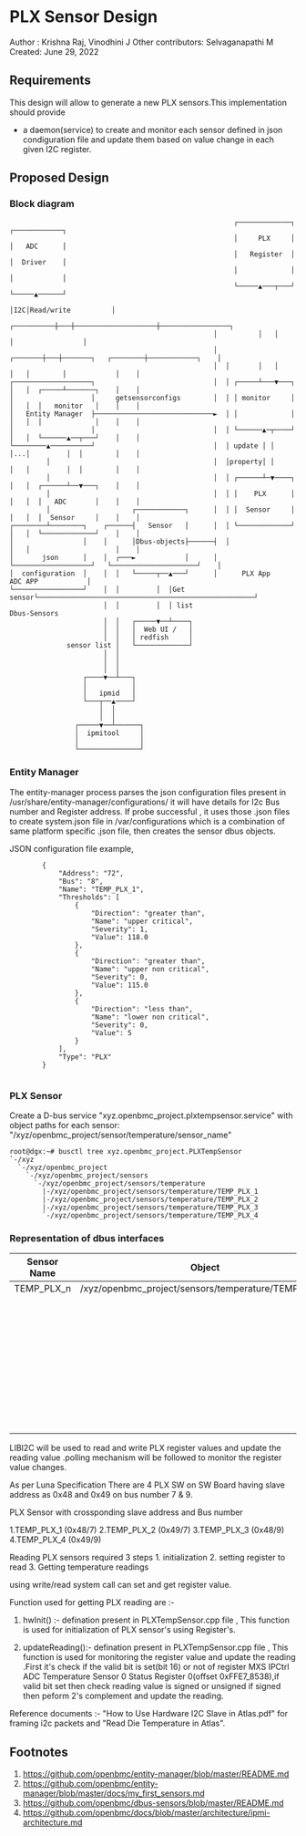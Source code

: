 
# PLX Sensor Design 

Author	: Krishna Raj, Vinodhini J
Other contributors: Selvaganapathi M
Created: June 29, 2022


## Requirements

This design will allow to generate a new PLX sensors.This implementation should provide
* a daemon(service) to create and monitor each sensor defined in json condiguration file and update them based on value change in each given I2C register.


## Proposed Design

### Block diagram

```
                                                       ┌─────────────┐          ┌────────────┐
                                                       │     PLX     │          │   ADC      │
                                                       │   Register  │          │  Driver    │
                                                       │             │          │            │
                                                       └─────▲───┬───┘          └─────▲──────┘
                                                             │I2C│Read/write          │
                                                  ┌──────────┼───┼────────────────────┼─────────────────┐
                                                  │          │   │                    │                 │
                                                  │  ┌───────┼───┼───────┐   ┌────────┼────────────┐    │
                                                  │  │       │   │       │   │        │            │    │
┌───────────────────┐                             │  │ ┌─────┴───▼───┐   │   │  ┌─────┴───────┐    │    │
│                   │     getsensorconfigs        │  │ │ monitor     │   │   │  │   monitor   │    │    │
│   Entity Manager  ├─────────────────────────────►  │ │             │   │   │  │             │    │    │
│                   │                             │  │ └──────▲─┬────┘   │   │  └──────▲──┬───┘    │    │
└────────▲──────────┘                             │  │ update │ │        │...│         │  │        │    │
         │                                        │  │property│ │        │   │         │  │        │    │
         │                                        │  │ ┌──────┴─▼────┐   │   │  ┌──────┴──▼───┐    │    │
         │                                        │  │ │    PLX      │   │   │  │   ADC       │    │    │
         │                    ┌────────────┐      │  │ │  Sensor     │   │   │  │  Sensor     │    │    │
┌────────┴────────┐    ┌──────┤   Sensor   │      │  │ └─────────────┘   │   │  └─────────────┘    │    │
│                 │    │      │Dbus-objects├──────┤  │                   │   │                     │    │
│       json      │    │  ┌───►            │      │  └───────────────────┘   └─────────────────────┘    │
│  configuration  │    │  │   └─────┬──▲───┘      │      PLX App                     ADC APP            │
└─────────────────┘    │  │         │  │Get sensor└─────────────────────────────────────────────────────┘
                       │  │         │  │ list                        Dbus-Sensors
                       │  │   ┌─────▼──┴────┐
                       │  │   │  Web UI /   │
                       │  │   │ redfish     │
              sensor list │   └─────────────┘
                       │  │
                       │  │
                       │  │
                  ┌────▼──┴───┐
                  │           │
                  │   ipmid   │
                  └───┬──▲────┘
                      │  │
                      │  │
                ┌─────▼──┴──────┐
                │  ipmitool     │
                │               │
                └───────────────┘
```

### Entity Manager 
The entity-manager process parses the json configuration files present in /usr/share/entity-manager/configurations/ it will have details for I2c Bus number and Register address. If probe successful , it uses those .json files to create system.json file in /var/configurations which is a combination of same platform specific .json file, then creates the sensor dbus objects.

JSON configuration file example,

```
        {
            "Address": "72",
            "Bus": "8",
            "Name": "TEMP_PLX_1",
            "Thresholds": [
                {
                    "Direction": "greater than",
                    "Name": "upper critical",
                    "Severity": 1,
                    "Value": 118.0
                },
                {
                    "Direction": "greater than",
                    "Name": "upper non critical",
                    "Severity": 0,
                    "Value": 115.0
                },
                {
                    "Direction": "less than",
                    "Name": "lower non critical",
                    "Severity": 0,
                    "Value": 5
                }
            ],
            "Type": "PLX"
        }
        
```



### PLX Sensor

Create a D-bus service "xyz.openbmc_project.plxtempsensor.service" with object paths for each sensor: "/xyz/openbmc_project/sensor/temperature/sensor_name"

```
root@dgx:~# busctl tree xyz.openbmc_project.PLXTempSensor
`-/xyz
  `-/xyz/openbmc_project
    `-/xyz/openbmc_project/sensors
      `-/xyz/openbmc_project/sensors/temperature
        |-/xyz/openbmc_project/sensors/temperature/TEMP_PLX_1
        |-/xyz/openbmc_project/sensors/temperature/TEMP_PLX_2
        |-/xyz/openbmc_project/sensors/temperature/TEMP_PLX_3
        `-/xyz/openbmc_project/sensors/temperature/TEMP_PLX_4

```

### Representation of dbus interfaces


|  Sensor Name  |                  Object                                | Interfaces                                     |    Property          |
|  --------     |                 --------                               | --------                                       |    --------          |
| TEMP_PLX_n    | /xyz/openbmc_project/sensors/temperature/TEMP_PLX_n    | xyz.openbmc_project.Sensor.Threshold.Critical  | CriticalAlarmHigh    |
|               |                                                        |                                                | CriticalHigh         |
|               |                                                        | xyz.openbmc_project.Sensor.Threshold.Warning   | WarningAlarmHigh     |
|               |                                                        |                                                | WarningAlarmLow      |
|               |                                                        |                                                | WarningHigh          |
|               |                                                        |                                                | WarningLow           |
|               |                                                        | xyz.openbmc_project.Sensor.Value               | MaxValue             |
|               |                                                        |                                                | MinValue             |
|               |                                                        |                                                | Unit                 |
|               |                                                        |                                                | Value                |
|               |                                                        |                                                |                      |

LIBI2C will be used to read and write PLX register values and update the reading value .polling mechanism  will be followed to monitor the register value changes. 

As per Luna Specification
There are 4 PLX SW on SW Board having slave address as 0x48 and 0x49 on bus number 7 & 9.

PLX Sensor with crossponding slave address and Bus number

   1.TEMP_PLX_1  (0x48/7)
   2.TEMP_PLX_2  (0x49/7)
   3.TEMP_PLX_3  (0x48/9)
   4.TEMP_PLX_4  (0x49/9)

Reading PLX sensors required 3 steps
        1. initialization
        2. setting register to read
        3. Getting temperature readings

using write/read system call can set and get  register value.

Function used for getting PLX reading are :-

1. hwInit()     :-  defination present in PLXTempSensor.cpp file ,
                    This function is used for initialization of PLX sensor's using Register's.

2. updateReading():- defination present in PLXTempSensor.cpp file ,
                    This function is used for monitoring the register value and update the reading .First it's check
                    if the valid bit is set(bit 16) or not of register MXS IPCtrl ADC Temperature Sensor 0 Status Register 0(offset 0xFFE7_8538),if valid bit set
                    then check reading value is signed or unsigned if signed then peform 2's complement and update the reading.

Reference documents :-  "How to Use Hardware I2C Slave in Atlas.pdf" for framing i2c packets and "Read Die Temperature in Atlas".

## Footnotes
1. https://github.com/openbmc/entity-manager/blob/master/README.md
2. https://github.com/openbmc/entity-manager/blob/master/docs/my_first_sensors.md
3. https://github.com/openbmc/dbus-sensors/blob/master/README.md
4. https://github.com/openbmc/docs/blob/master/architecture/ipmi-architecture.md

